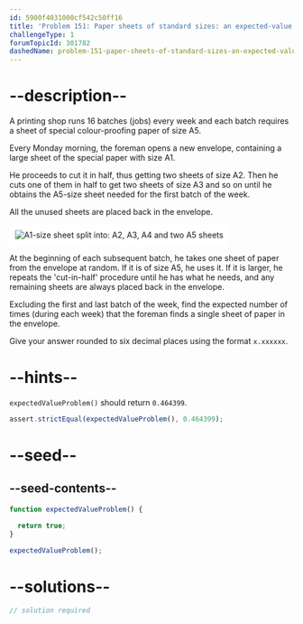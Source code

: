 ```yaml
---
id: 5900f4031000cf542c50ff16
title: 'Problem 151: Paper sheets of standard sizes: an expected-value problem'
challengeType: 1
forumTopicId: 301782
dashedName: problem-151-paper-sheets-of-standard-sizes-an-expected-value-problem
---
```


# --description--

A printing shop runs 16 batches (jobs) every week and each batch requires a sheet of special colour-proofing paper of size A5.

Every Monday morning, the foreman opens a new envelope, containing a large sheet of the special paper with size A1.

He proceeds to cut it in half, thus getting two sheets of size A2. Then he cuts one of them in half to get two sheets of size A3 and so on until he obtains the A5-size sheet needed for the first batch of the week.

All the unused sheets are placed back in the envelope.

<img class="img-responsive center-block" alt="A1-size sheet split into: A2, A3, A4 and two A5 sheets" src="https://cdn.freecodecamp.org/curriculum/project-euler/paper-sheets-of-standard-sizes-an-expected-value-problem.png" style="background-color: white; padding: 10px;">

At the beginning of each subsequent batch, he takes one sheet of paper from the envelope at random. If it is of size A5, he uses it. If it is larger, he repeats the 'cut-in-half' procedure until he has what he needs, and any remaining sheets are always placed back in the envelope.

Excluding the first and last batch of the week, find the expected number of times (during each week) that the foreman finds a single sheet of paper in the envelope.

Give your answer rounded to six decimal places using the format `x.xxxxxx`.

# --hints--

`expectedValueProblem()` should return `0.464399`.

```js
assert.strictEqual(expectedValueProblem(), 0.464399);
```

# --seed--

## --seed-contents--

```js
function expectedValueProblem() {

  return true;
}

expectedValueProblem();
```

# --solutions--

```js
// solution required
```
